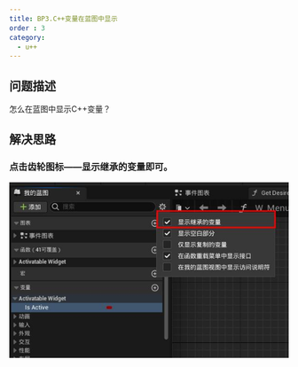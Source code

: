 ```yaml
---
title: BP3.C++变量在蓝图中显示
order : 3
category:
  - u++
---
```


## 问题描述

<ChatMessage avatar="../../assets/emoji/kclr.png" :avatarWidth="40">
怎么在蓝图中显示C++变量？
</ChatMessage>

## 解决思路

### 点击齿轮图标——显示继承的变量即可。

![](..%2Fassets%2Fcppvar.jpg)